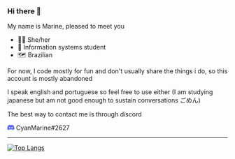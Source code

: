 ### Hi there 👋
My name is Marine, pleased to meet you

- 👸🏽 She/her
- 🏫 Information systems student
- 🗺️ Brazilian

For now, I code mostly for fun and don't usually share the things i do, so this account is mostly abandoned

I speak english and portuguese so feel free to use either
(I am studying japanese but am not good enough to sustain conversations ごめん)

The best way to contact me is through discord

<img src="https://raw.githubusercontent.com/PrincessCyanMarine/PrincessCyanMarine/main/assets/discord.png" alt="Discord username" title="Discord username" width=16px;> CyanMarine#2627


----


[![Top Langs](https://github-readme-stats.vercel.app/api/top-langs/?username=PrincessCyanMarine&theme=nightowl&hide_border=true&layout=compact)](https://github.com/anuraghazra/github-readme-stats)
<!--
**PrincessCyanMarine/PrincessCyanMarine** is a ✨ _special_ ✨ repository because its `README.md` (this file) appears on your GitHub profile.

Here are some ideas to get you started:

- 🔭 I’m currently working on ...
- 🌱 I’m currently learning ...
- 👯 I’m looking to collaborate on ...
- 🤔 I’m looking for help with ...
- 💬 Ask me about ...
- 📫 How to reach me: ...
- 😄 Pronouns: ...
- ⚡ Fun fact: ...
-->
